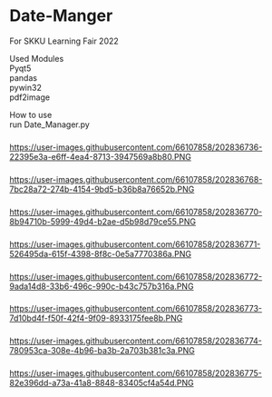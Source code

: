 # Date-Manger
For SKKU Learning Fair 2022

Used Modules  
      Pyqt5  
      pandas  
      pywin32  
      pdf2image  
  
How to use  
      run Date_Manager.py  
  
  
###  
https://user-images.githubusercontent.com/66107858/202836736-22395e3a-e6ff-4ea4-8713-3947569a8b80.PNG  
###  
https://user-images.githubusercontent.com/66107858/202836768-7bc28a72-274b-4154-9bd5-b36b8a76652b.PNG  
###  
https://user-images.githubusercontent.com/66107858/202836770-8b94710b-5999-49d4-b2ae-d5b98d79ce55.PNG  
###  
https://user-images.githubusercontent.com/66107858/202836771-526495da-615f-4398-8f8c-0e5a7770386a.PNG  
###  
https://user-images.githubusercontent.com/66107858/202836772-9ada14d8-33b6-496c-990c-b43c757b316a.PNG  
###  
https://user-images.githubusercontent.com/66107858/202836773-7d10bd4f-f50f-42f4-9f09-8933175fee8b.PNG  
###  
https://user-images.githubusercontent.com/66107858/202836774-780953ca-308e-4b96-ba3b-2a703b381c3a.PNG  
###  
https://user-images.githubusercontent.com/66107858/202836775-82e396dd-a73a-41a8-8848-83405cf4a54d.PNG  
